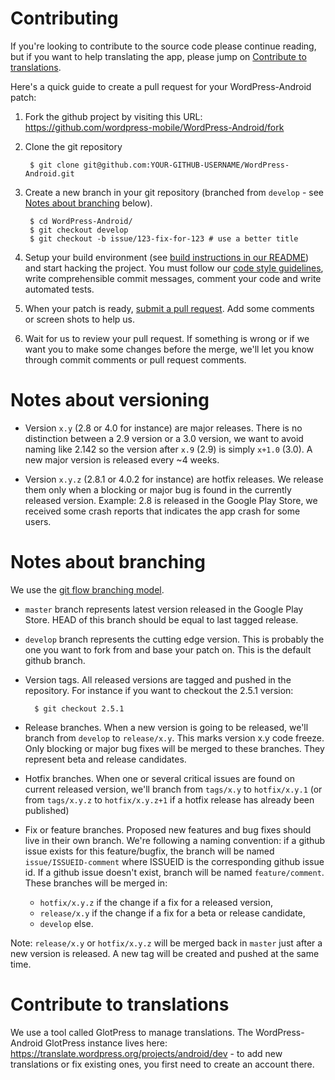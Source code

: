 # Contributing

If you're looking to contribute to the source code please continue reading, but if you want to help translating the app, please jump on [Contribute to translations](#contribute-to-translations).

Here's a quick guide to create a pull request for your WordPress-Android patch:

1. Fork the github project by visiting this URL: https://github.com/wordpress-mobile/WordPress-Android/fork

2. Clone the git repository

        $ git clone git@github.com:YOUR-GITHUB-USERNAME/WordPress-Android.git

3. Create a new branch in your git repository (branched from `develop` - see [Notes about branching](#notes-about-branching) below).

        $ cd WordPress-Android/
        $ git checkout develop
        $ git checkout -b issue/123-fix-for-123 # use a better title

4. Setup your build environment (see [build instructions in our README][build-instructions]) and start hacking the project. You must follow our [code style guidelines][style], write comprehensible commit messages, comment your code and write automated tests.

5. When your patch is ready, [submit a pull request][pr]. Add some comments or screen shots to help us.

6. Wait for us to review your pull request. If something is wrong or if we want you to make some changes before the merge, we'll let you know through commit comments or pull request comments.

[build-instructions]: https://github.com/wordpress-mobile/WordPress-Android#build-instructions
[pr]: https://github.com/wordpress-mobile/WordPress-Android/compare/
[style]: https://github.com/wordpress-mobile/WordPress-Android/CODESTYLE.md

# Notes about versioning

* Version `x.y` (2.8 or 4.0 for instance) are major releases. There is no distinction between a 2.9 version or a 3.0 version, we want to avoid naming like 2.142 so the version after `x.9` (2.9) is simply `x+1.0` (3.0). A new major version is released every ~4 weeks.

* Version `x.y.z` (2.8.1 or 4.0.2 for instance) are hotfix releases. We release them only when a blocking or major bug is found in the currently released version. Example: 2.8 is released in the Google Play Store, we received some crash reports that indicates the app crash for some users.

# Notes about branching

We use the [git flow branching model][git-flow].

* `master` branch represents latest version released in the Google Play Store. HEAD of this branch should be equal to last tagged release.

* `develop` branch represents the cutting edge version. This is probably the one you want to fork from and base your patch on. This is the default github branch.

* Version tags. All released versions are tagged and pushed in the repository. For instance if you want to checkout the 2.5.1 version:

        $ git checkout 2.5.1

* Release branches. When a new version is going to be released, we'll branch from `develop` to `release/x.y`. This marks version x.y code freeze. Only blocking or major bug fixes will be merged to these branches. They represent beta and release candidates.

* Hotfix branches. When one or several critical issues are found on current released version, we'll branch from `tags/x.y` to `hotfix/x.y.1` (or from `tags/x.y.z` to `hotfix/x.y.z+1` if a hotfix release has already been published)

* Fix or feature branches. Proposed new features and bug fixes should live in their own branch. We're following a naming convention: if a github issue exists for this feature/bugfix, the branch will be named `issue/ISSUEID-comment` where ISSUEID is the corresponding github issue id. If a github issue doesn't exist, branch will be named `feature/comment`. These branches will be merged in:
    * `hotfix/x.y.z` if the change if a fix for a released version,
    * `release/x.y` if the change if a fix for a beta or release candidate,
    * `develop` else.

Note: `release/x.y` or `hotfix/x.y.z` will be merged back in `master` just after a new version is released. A new tag will be created and pushed at the same time.

[git-flow]: http://nvie.com/posts/a-successful-git-branching-model/

# Contribute to translations

We use a tool called GlotPress to manage translations. The WordPress-Android GlotPress instance lives here: https://translate.wordpress.org/projects/android/dev - to add new translations or fix existing ones, you first need to create an account there.